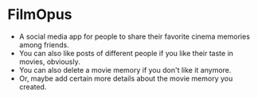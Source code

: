 # FilmOpus

- A social media app for people to share their favorite cinema memories among friends. 
- You can also like posts of different people if you like their taste in movies, obviously.
- You can also delete a movie memory if you don't like it anymore.
- Or, maybe add certain more details about the movie memory you created.
